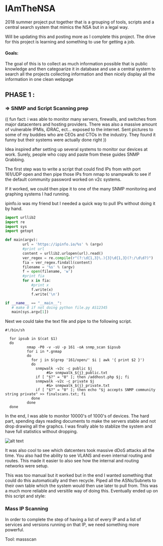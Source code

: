 # IAmTheNSA
2018 summer project put together that is a grouping of tools, scripts and a central search system that mimics the NSA but in a legal way. 


Will be updating this and posting more as I complete this project. The drive for this project is learning and something to use for getting a job.


#### Goals:

The goal of this is to collect as much information possible that is public knowledge and then categoarize it in database and use a central system to search all the projects collecting information and then nicely display all the information in one clean webpage

## PHASE 1 :

### => SNMP and Script Scanning prep
(( fun fact: i was able to monitor many servers, firewalls, and switches from major datacenters and hosting providers. There was also a massive amount of vulnerable IPMIs, iDRAC, ect... exposed to the internet. Sent pictures to some of my buddies who are CEOs and CTOs in the industry. They found it funny but their systems were actually done right )) 

Idea inspired after setting up several systems to monitor our devices at work. Surely, people who copy and paste from these guides 
SNMP Grabbing. 

The first step was to write a script that could find IPs from with port 161/UDP open and then pipe those IPs from nmap to snampwalk to see if the default community password worked on v2c systems.

If it worked, we could then pipe it to one of the many SNMP monitoring and graphing systems I had running. 

ipinfo.io was my friend but I needed a quick way to pull IPs without doing it by hand. 

```python
import urllib2
import re
import sys
import getopt

def main(argv):
        url = 'https://ipinfo.io/%s' % (argv)
        #print url
        content = urllib2.urlopen(url).read()
        ver_regex = re.compile(r"(?:\d{1,3}\.){3}\d{1,3}(?:/\d\d?)")
        fia = ver_regex.findall(content)
        filename = '%s' % (argv)
        f = open(filename, 'w')
        #print fia
        for x in fia:
            #print x
            f.write(x)
            f.write('\n')

if __name__ == "__main__":
   # make 0 if not doing python file.py AS12345
   main(sys.argv[1])
```

Next we could take the text file and pipe to the following script.

```
#!/bin/sh

  for ipsub in $(cat $1)
  do
          nmap -P0 -v -sU -p 161 -oA snmp_scan $ipsub
          for i in *.gnmap
          do
            for j in $(grep '161/open/' $i | awk '{ print $2 }')
            do
              snmpwalk -v2c -c public $j
                   #&> snmpwalk_${j}_public.txt
              if [ "$?" = "0" ]; then /addhost.php $j; fi
              snmpwalk -v2c -c private $j
                   #&> snmpwalk_${j}_private.txt
              if [ "$?" = "0" ]; then echo "$j accepts SNMP community string private" >> finalscans.txt; fi
            done
          done
  done
  ```

In the end, I was able to monitor 10000's of 1000's of devices. The hard part, spending days reading documents to make the servers stable and not drop drawing all the graphcs. I was finally able to stablize the system and have full statistics without dropping.

![alt text](https://preview.ibb.co/dbxDrJ/Untitled.png "SNMP GRAPHS")

It was also cool to see which datcenters took massive dDoS attacks all the time. You also had the ability to see VLANS and even internal routing and routes. This made it easier to also see how the internal and routing networks were setup. 


This was too manual but it worked but in the end I wanted something that could do this automatically and then recycle. Piped all the ASNs/Subnets to their own table which the system would then use later to pull from. This was a much more reliable and versitile way of doing this. Eventually ended up on this script and style:





### Mass IP Scanning

In order to complete the step of having a list of every IP and a list of services and versions running on that IP, we need something more powerful. 

Tool: 
massscan
